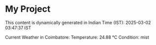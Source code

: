 # My Project

This content is dynamically generated in Indian Time (IST): 2025-03-02 03:47:37 IST


Current Weather in Coimbatore:
Temperature: 24.88 °C
Condition: mist
